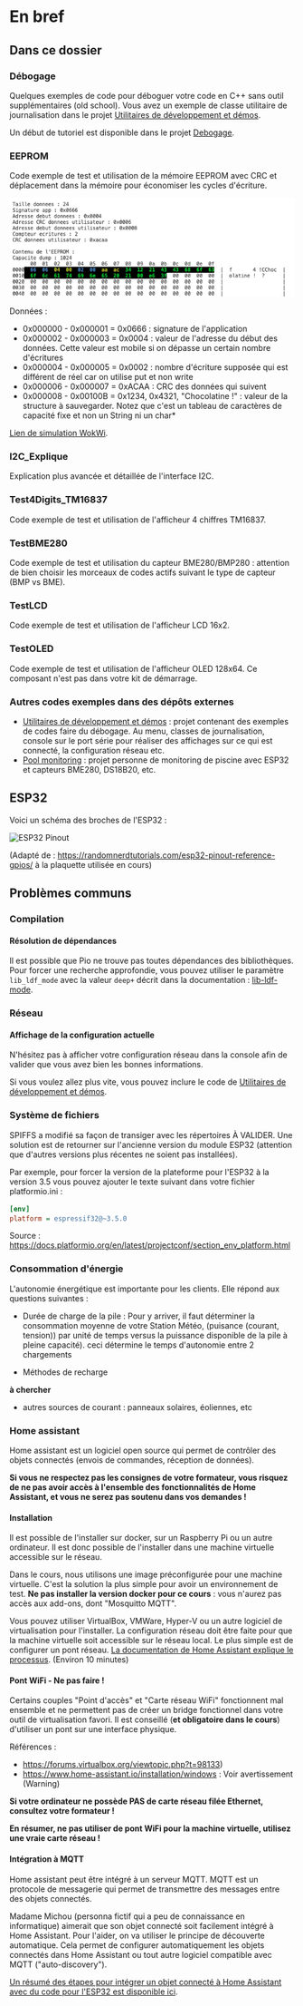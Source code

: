 # En bref

## Dans ce dossier

### Débogage

Quelques exemples de code pour déboguer votre code en C++ sans outil supplémentaires (old school). Vous avez un exemple de classe utilitaire de journalisation dans le projet [Utilitaires de développement et démos](https://github.com/PiFou86/420-W48-SF-Utilitaires-Demo).

Un début de tutoriel est disponible dans le projet [Debogage](Debogage/README.md).

### EEPROM

Code exemple de test et utilisation de la mémoire EEPROM avec CRC et déplacement dans la mémoire pour économiser les cycles d'écriture.

![Console de débugage couleur avec les valeurs de l'EEPROM](img/EEPROM_debug.png)

Données :

- 0x000000 - 0x000001 = 0x0666 : signature de l'application
- 0x000002 - 0x000003 = 0x0004 : valeur de l'adresse du début des données. Cette valeur est mobile si on dépasse un certain nombre d'écritures
- 0x000004 - 0x000005 = 0x0002 : nombre d'écriture supposée qui est différent de réel car on utilise put et non write
- 0x000006 - 0x000007 = 0xACAA : CRC des données qui suivent
- 0x000008 - 0x00100B = 0x1234, 0x4321, "Chocolatine !" : valeur de la structure à sauvegarder. Notez que c'est un tableau de caractères de capacité fixe et non un String ni un char*

[Lien de simulation WokWi](https://wokwi.com/projects/384484359495267329).

### I2C_Explique

Explication plus avancée et détaillée de l'interface I2C.

### Test4Digits_TM16837

Code exemple de test et utilisation de l'afficheur 4 chiffres TM16837.

### TestBME280

Code exemple de test et utilisation du capteur BME280/BMP280 : attention de bien choisir les morceaux de codes actifs suivant le type de capteur (BMP vs BME).

### TestLCD

Code exemple de test et utilisation de l'afficheur LCD 16x2.

### TestOLED

Code exemple de test et utilisation de l'afficheur OLED 128x64. Ce composant n'est pas dans votre kit de démarrage.

### Autres codes exemples dans des dépôts externes

- [Utilitaires de développement et démos](https://github.com/PiFou86/420-W48-SF-Utilitaires-Demo) : projet contenant des exemples de codes faire du débogage. Au menu, classes de journalisation, console sur le port série pour réaliser des affichages sur ce qui est connecté, la configuration réseau etc.
- [Pool monitoring](https://github.com/PiFou86/pool-monitoring/) : projet personne de monitoring de piscine avec ESP32 et capteurs BME280, DS18B20, etc.

## ESP32

Voici un schéma des broches de l'ESP32 :

![ESP32 Pinout](img/pinout.png)

(Adapté de : https://randomnerdtutorials.com/esp32-pinout-reference-gpios/  à la plaquette utilisée en cours)

## Problèmes communs

### Compilation

#### Résolution de dépendances

Il est possible que Pio ne trouve pas toutes dépendances des bibliothèques. Pour forcer une recherche approfondie, vous pouvez utiliser le paramètre ```lib_ldf_mode``` avec la valeur ```deep+``` décrit dans la documentation : [lib-ldf-mode](https://docs.platformio.org/en/stable/projectconf/section_env_library.html#lib-ldf-mode).

### Réseau

#### Affichage de la configuration actuelle

N'hésitez pas à afficher votre configuration réseau dans la console afin de valider que vous avez bien les bonnes informations.

Si vous voulez allez plus vite, vous pouvez inclure le code de [Utilitaires de développement et démos](https://github.com/PiFou86/420-W48-SF-Utilitaires-Demo).

### Système de fichiers

SPIFFS a modifié sa façon de transiger avec les répertoires À VALIDER. Une solution est de retourner sur l'ancienne version du module ESP32 (attention que d'autres versions plus récentes ne soient pas installées).

Par exemple, pour forcer la version de la plateforme pour l'ESP32 à la version 3.5 vous pouvez ajouter le texte suivant dans votre fichier platformio.ini :

```ini
[env]
platform = espressif32@~3.5.0
```

Source : https://docs.platformio.org/en/latest/projectconf/section_env_platform.html 

### Consommation d'énergie

L'autonomie énergétique est importante pour les clients. Elle répond aux questions suivantes :

- Durée de charge de la pile :
Pour y arriver, il faut déterminer la consommation moyenne de votre Station Météo, (puisance (courant, tension)) par unité de temps versus la puissance disponible de la pile à pleine capacité). ceci détermine le temps d'autonomie entre 2 chargements

- Méthodes de recharge

**à chercher**

- autres sources de courant : panneaux solaires, éoliennes, etc

### Home assistant

Home assistant est un logiciel open source qui permet de contrôler des objets connectés (envois de commandes, réception de données).

**Si vous ne respectez pas les consignes de votre formateur, vous risquez de ne pas avoir accès à l'ensemble des fonctionnalités de Home Assistant, et vous ne serez pas soutenu dans vos demandes !**

#### Installation

Il est possible de l'installer sur docker, sur un Raspberry Pi ou un autre ordinateur. Il est donc possible de l'installer dans une machine virtuelle accessible sur le réseau.

Dans le cours, nous utilisons une image préconfigurée pour une machine virtuelle. C'est la solution la plus simple pour avoir un environnement de test. **Ne pas installer la version docker pour ce cours** : vous n'aurez pas accès aux add-ons, dont "Mosquitto MQTT".

Vous pouvez utiliser VirtualBox, VMWare, Hyper-V ou un autre logiciel de virtualisation pour l'installer. La configuration réseau doit être faite pour que la machine virtuelle soit accessible sur le réseau local. Le plus simple est de configurer un pont réseau. [La documentation de Home Assistant explique le processus](https://www.home-assistant.io/installation/windows). (Environ 10 minutes)

#### Pont WiFi - Ne pas faire !

Certains couples "Point d'accès" et "Carte réseau WiFi" fonctionnent mal ensemble et ne permettent pas de créer un bridge fonctionnel dans votre outil de virtualisation favori. Il est conseillé (**et obligatoire dans le cours**) d'utiliser un pont sur une interface physique.

Références : 

- https://forums.virtualbox.org/viewtopic.php?t=98133)
- https://www.home-assistant.io/installation/windows : Voir avertissement (Warning)

**Si votre ordinateur ne possède PAS de carte réseau filée Ethernet, consultez votre formateur !**

**En résumer, ne pas utiliser de pont WiFi pour la machine virtuelle, utilisez une vraie carte réseau !**

#### Intégration à MQTT

Home assistant peut être intégré à un serveur MQTT. MQTT est un protocole de messagerie qui permet de transmettre des messages entre des objets connectés.

Madame Michou (personna fictif qui a peu de connaissance en informatique) aimerait que son objet connecté soit facilement intégré à Home Assistant. Pour l'aider, on va utiliser le principe de découverte automatique. Cela permet de configurer automatiquement les objets connectés dans Home Assistant ou tout autre logiciel compatible avec MQTT ("auto-discovery").

[Un résumé des étapes pour intégrer un objet connecté à Home Assistant avec du code pour l'ESP32 est disponible ici](IntegrationMQTT/README.md).
